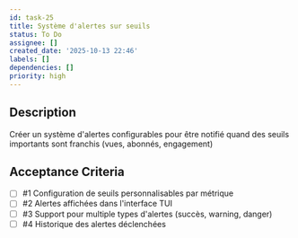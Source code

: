 ```yaml
---
id: task-25
title: Système d'alertes sur seuils
status: To Do
assignee: []
created_date: '2025-10-13 22:46'
labels: []
dependencies: []
priority: high
---
```


## Description

<!-- SECTION:DESCRIPTION:BEGIN -->
Créer un système d'alertes configurables pour être notifié quand des seuils importants sont franchis (vues, abonnés, engagement)
<!-- SECTION:DESCRIPTION:END -->

## Acceptance Criteria
<!-- AC:BEGIN -->
- [ ] #1 Configuration de seuils personnalisables par métrique
- [ ] #2 Alertes affichées dans l'interface TUI
- [ ] #3 Support pour multiple types d'alertes (succès, warning, danger)
- [ ] #4 Historique des alertes déclenchées
<!-- AC:END -->
